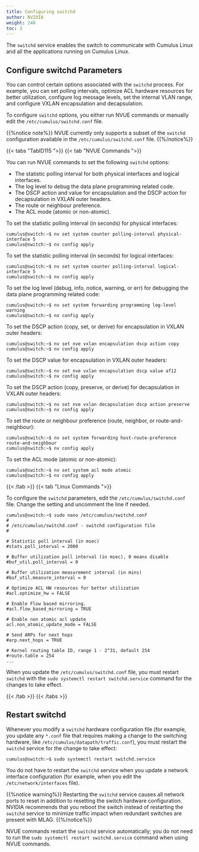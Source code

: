 ```yaml
---
title: Configuring switchd
author: NVIDIA
weight: 240
toc: 3
---
```

The `switchd` service enables the switch to communicate with Cumulus Linux and all the applications running on Cumulus Linux.

## Configure switchd Parameters

You can control certain options associated with the `switchd` process. For example, you can set polling intervals, optimize ACL hardware resources for better utilization, configure log message levels, set the internal VLAN range, and configure VXLAN encapsulation and decapsulation.

To configure `switchd` options, you either run NVUE commands or manually edit the `/etc/cumulus/switchd.conf` file.

{{%notice note%}}
NVUE currently only supports a subset of the `switchd` configuration available in the `/etc/cumulus/switchd.conf` file.
{{%/notice%}}

{{< tabs "TabID115 ">}}
{{< tab "NVUE Commands ">}}

You can run NVUE commands to set the following `switchd` options:
- The statistic polling interval for both physical interfaces and logical interfaces.
- The log level to debug the data plane programming related code.
- The DSCP action and value for encapsulation and the DSCP action for decapsulation in VXLAN outer headers.
- The route or neighbour preference.
- The ACL mode (atomic or non-atomic).

To set the statistic polling interval (in seconds) for physical interfaces:

```
cumulus@switch:~$ nv set system counter polling-interval physical-interface 5
cumulus@switch:~$ nv config apply
```

To set the statistic polling interval (in seconds) for logical interfaces:

```
cumulus@switch:~$ nv set system counter polling-interval logical-interface 5
cumulus@switch:~$ nv config apply
```

To set the log level (debug, info, notice, warning, or err) for debugging the data plane programming related code:

```
cumulus@switch:~$ nv set system forwarding programming log-level warning
cumulus@switch:~$ nv config apply
```

To set the DSCP action (copy, set, or derive) for encapsulation in VXLAN outer headers:

```
cumulus@switch:~$ nv set nve vxlan encapsulation dscp action copy
cumulus@switch:~$ nv config apply
```

To set the DSCP value for encapsulation in VXLAN outer headers:

```
cumulus@switch:~$ nv set nve vxlan encapsulation dscp value af12
cumulus@switch:~$ nv config apply
```

To set the DSCP action (copy, preserve, or derive) for decapsulation in VXLAN outer headers:

```
cumulus@switch:~$ nv set nve vxlan decapsulation dscp action preserve
cumulus@switch:~$ nv config apply
```

To set the route or neighbour preference (route, neighbor, or route-and-neighbour):

```
cumulus@switch:~$ nv set system forwarding host-route-preference route-and-neighbour
cumulus@switch:~$ nv config apply
```

To set the ACL mode (atomic or non-atomic):

```
cumulus@switch:~$ nv set system acl mode atomic 
cumulus@switch:~$ nv config apply
```

{{< /tab >}}
{{< tab "Linux Commands ">}}

To configure the `switchd` parameters, edit the `/etc/cumulus/switchd.conf` file. Change the setting and uncomment the line if needed.

```
cumulus@switch:~$ sudo nano /etc/cumulus/switchd.conf
#
# /etc/cumulus/switchd.conf - switchd configuration file
#

# Statistic poll interval (in msec)
#stats.poll_interval = 2000

# Buffer utilization poll interval (in msec), 0 means disable
#buf_util.poll_interval = 0

# Buffer utilization measurement interval (in mins)
#buf_util.measure_interval = 0

# Optimize ACL HW resources for better utilization
#acl.optimize_hw = FALSE

# Enable Flow based mirroring.
#acl.flow_based_mirroring = TRUE

# Enable non atomic acl update
acl.non_atomic_update_mode = FALSE

# Send ARPs for next hops
#arp.next_hops = TRUE

# Kernel routing table ID, range 1 - 2^31, default 254
#route.table = 254
...
```

When you update the `/etc/cumulus/switchd.conf` file, you must restart `switchd` with the `sudo systemctl restart switchd.service` command for the changes to take effect.

{{< /tab >}}
{{< /tabs >}}

## Restart switchd

Whenever you modify a `switchd` hardware configuration file (for example, you update any `*.conf` file that requires making a change to the switching hardware, like `/etc/cumulus/datapath/traffic.conf`), you must restart the `switchd` service for the change to take effect:

```
cumulus@switch:~$ sudo systemctl restart switchd.service
```

You do not have to restart the `switchd` service when you update a network interface configuration (for example, when you edit the `/etc/network/interfaces` file).

{{%notice warning%}}
Restarting the `switchd` service causes all network ports to reset in addition to resetting the switch hardware configuration. NVIDIA recommends that you reboot the switch instead of restarting the `switchd` service to minimize traffic impact when redundant switches are present with MLAG.
{{%/notice%}}

NVUE commands restart the `switchd` service automatically; you do not need to run the `sudo systemctl restart switchd.service` command when using NVUE commands.
